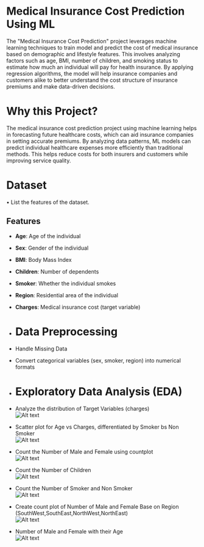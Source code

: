 # Medical Insurance Cost Prediction Using ML
The "Medical Insurance Cost Prediction" project leverages machine learning techniques to train model and predict the cost of medical insurance based on demographic and lifestyle features. This involves analyzing factors such as age, BMI, number of children, and smoking status to estimate how much an individual will pay for health insurance. By applying regression algorithms, the model will help insurance companies and customers alike to better understand the cost structure of insurance premiums and make data-driven decisions.
# Why this Project?
The medical insurance cost prediction project using machine learning helps in forecasting future healthcare costs, which can aid insurance companies in setting accurate premiums. By analyzing data patterns, ML models can predict individual healthcare expenses more efficiently than traditional methods. This helps reduce costs for both insurers and customers while improving service quality.
# Dataset
•	List the features of the dataset.
## Features
- **Age**: Age of the individual
- **Sex**: Gender of the individual
- **BMI**: Body Mass Index
- **Children**: Number of dependents
- **Smoker**: Whether the individual smokes
- **Region**: Residential area of the individual
- **Charges**: Medical insurance cost (target variable)
- # Data Preprocessing
- Handle Missing Data
- Convert categorical variables (sex, smoker, region) into numerical formats
- # Exploratory Data Analysis (EDA)
- Analyze the distribution of Target Variables (charges)
  <br>
  ![Alt text](https://github.com/shakir1121/Medical_Insurance_Cost_Prediction/blob/main/EDA_Images/distribution_of_charges.PNG?raw=true)

- Scatter plot for Age vs Charges, differentiated by Smoker bs Non Smoker
  <br>
    ![Alt text](https://github.com/shakir1121/Medical_Insurance_Cost_Prediction/blob/main/EDA_Images/age_vs_charges.PNG?raw=true)
- Count the Number of Male and Female using countplot
    <br>
    ![Alt text](https://github.com/shakir1121/Medical_Insurance_Cost_Prediction/blob/main/EDA_Images/no_of_M_F.PNG?raw=true)
- Count the Number of Children
    <br>
    ![Alt text](https://github.com/shakir1121/Medical_Insurance_Cost_Prediction/blob/main/EDA_Images/no_children.PNG?raw=true)
- Count the Number of Smoker and Non Smoker
    <br>
    ![Alt text](https://github.com/shakir1121/Medical_Insurance_Cost_Prediction/blob/main/EDA_Images/smoker_non_smoker.PNG?raw=true)
- Create count plot of Number of Male and Female Base on Region (SouthWest,SouthEast,NorthWest,NorthEast)
    <br>
    ![Alt text](https://github.com/shakir1121/Medical_Insurance_Cost_Prediction/blob/main/EDA_Images/M_F_By_Region.PNG?raw=true)
- Number of Male and Female with their Age
  <br>
    ![Alt text](https://github.com/shakir1121/Medical_Insurance_Cost_Prediction/blob/main/EDA_Images/M_F_by_Age.PNG?raw=true)
